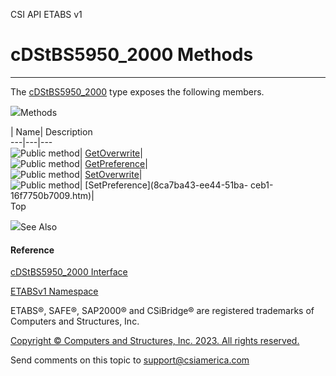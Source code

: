 ﻿

CSI API ETABS v1

# cDStBS5950_2000 Methods  
  
---  
  
The [cDStBS5950_2000](15dcafaa-fe1a-8211-2cc0-4755fcb91377.htm) type exposes
the following members.

![](../icons/SectionExpanded.png)Methods

| Name| Description  
---|---|---  
![Public method](../icons/pubmethod.gif)|
[GetOverwrite](ffbc1f76-dd5d-3149-4651-1dd13661a826.htm)|  
![Public method](../icons/pubmethod.gif)|
[GetPreference](a1b25cf5-77d1-7547-303f-2ac9002d5e16.htm)|  
![Public method](../icons/pubmethod.gif)|
[SetOverwrite](5a721b38-6acf-146d-9bdc-5198c2dee2e1.htm)|  
![Public method](../icons/pubmethod.gif)| [SetPreference](8ca7ba43-ee44-51ba-
ceb1-16f7750b7009.htm)|  
Top

![](../icons/SectionExpanded.png)See Also

#### Reference

[cDStBS5950_2000 Interface](15dcafaa-fe1a-8211-2cc0-4755fcb91377.htm)

[ETABSv1 Namespace](2780f1b8-2033-5289-2298-1cdb2a7508d9.htm)

ETABS®, SAFE®, SAP2000® and CSiBridge® are registered trademarks of Computers
and Structures, Inc.  

[Copyright © Computers and Structures, Inc. 2023. All rights
reserved.](http://www.csiamerica.com)

Send comments on this topic to
[support@csiamerica.com](mailto:support%40csiamerica.com?Subject=CSI%20API%20ETABS%20v1)

